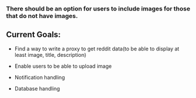 ### There should be an option for users to include images for those that do not have images.

## Current Goals:
- Find a way to write a proxy to get reddit data(to be able to display at least image, title, description)

- Enable users to be able to upload image
- Notification handling
- Database handling
